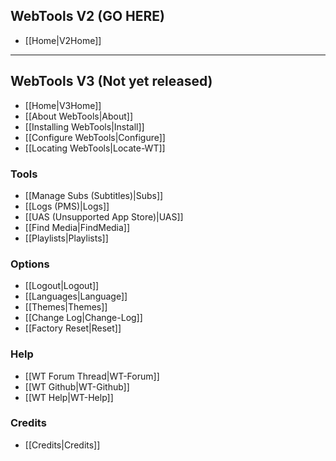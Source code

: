 ## WebTools V2 (GO HERE)
* [[Home|V2Home]]

***
## WebTools V3 (Not yet released)
* [[Home|V3Home]]
* [[About WebTools|About]]
* [[Installing WebTools|Install]]
* [[Configure WebTools|Configure]]
* [[Locating WebTools|Locate-WT]]

### Tools
* [[Manage Subs (Subtitles)|Subs]]
* [[Logs (PMS)|Logs]]
* [[UAS (Unsupported App Store)|UAS]]
* [[Find Media|FindMedia]]
* [[Playlists|Playlists]]

### Options
* [[Logout|Logout]]
* [[Languages|Language]]
* [[Themes|Themes]]
* [[Change Log|Change-Log]]
* [[Factory Reset|Reset]]

### Help
* [[WT Forum Thread|WT-Forum]]
* [[WT Github|WT-Github]]
* [[WT Help|WT-Help]]

### Credits
* [[Credits|Credits]]